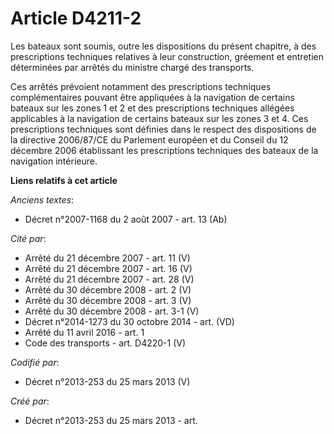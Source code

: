 # Article D4211-2

Les bateaux sont soumis, outre les dispositions du présent chapitre, à des prescriptions techniques relatives à leur
construction, gréement et entretien déterminées par arrêtés du ministre chargé des transports.

Ces arrêtés prévoient notamment des prescriptions techniques complémentaires pouvant être appliquées à la navigation de
certains bateaux sur les zones 1 et 2 et des prescriptions techniques allégées applicables à la navigation de certains
bateaux sur les zones 3 et 4. Ces prescriptions techniques sont définies dans le respect des dispositions de la directive
2006/87/CE du Parlement européen et du Conseil du 12 décembre 2006 établissant les prescriptions techniques des bateaux de la
navigation intérieure.

**Liens relatifs à cet article**

_Anciens textes_:

  - Décret n°2007-1168 du 2 août 2007 - art. 13 (Ab)

_Cité par_:

  - Arrêté du 21 décembre 2007 - art. 11 (V)
  - Arrêté du 21 décembre 2007 - art. 16 (V)
  - Arrêté du 21 décembre 2007 - art. 28 (V)
  - Arrêté du 30 décembre 2008 - art. 2 (V)
  - Arrêté du 30 décembre 2008 - art. 3 (V)
  - Arrêté du 30 décembre 2008 - art. 3-1 (V)
  - Décret n°2014-1273 du 30 octobre 2014 - art. (VD)
  - Arrêté du 11 avril 2016 - art. 1
  - Code des transports - art. D4220-1 (V)

_Codifié par_:

  - Décret n°2013-253 du 25 mars 2013 (V)

_Créé par_:

  - Décret n°2013-253 du 25 mars 2013 - art.
